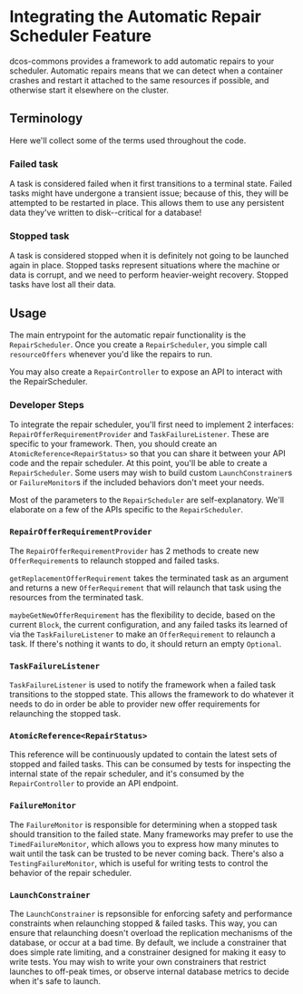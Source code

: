 # Integrating the Automatic Repair Scheduler Feature

dcos-commons provides a framework to add automatic repairs to your scheduler.
Automatic repairs means that we can detect when a container crashes and restart it attached to the same resources if possible, and otherwise start it elsewhere on the cluster.

## Terminology

Here we'll collect some of the terms used throughout the code.

### Failed task

A task is considered failed when it first transitions to a terminal state.
Failed tasks might have undergone a transient issue; because of this, they will be attempted to be restarted in place.
This allows them to use any persistent data they've written to disk--critical for a database!

### Stopped task

A task is considered stopped when it is definitely not going to be launched again in place.
Stopped tasks represent situations where the machine or data is corrupt, and we need to perform heavier-weight recovery.
Stopped tasks have lost all their data.

## Usage

The main entrypoint for the automatic repair functionality is the `RepairScheduler`.
Once you create a `RepairScheduler`, you simple call `resourceOffers` whenever you'd like the repairs to run.

You may also create a `RepairController` to expose an API to interact with the RepairScheduler.

### Developer Steps

To integrate the repair scheduler, you'll first need to implement 2 interfaces: `RepairOfferRequirementProvider` and `TaskFailureListener`.
These are specific to your framework.
Then, you should create an `AtomicReference<RepairStatus>` so that you can share it between your API code and the repair scheduler.
At this point, you'll be able to create a `RepairScheduler`.
Some users may wish to build custom `LaunchConstrainer`s or `FailureMonitor`s if the included behaviors don't meet your needs.

Most of the parameters to the `RepairScheduler` are self-explanatory.
We'll elaborate on a few of the APIs specific to the `RepairScheduler`.

### `RepairOfferRequirementProvider`

The `RepairOfferRequirementProvider` has 2 methods to create new `OfferRequirement`s to relaunch stopped and failed tasks.

`getReplacementOfferRequirement` takes the terminated task as an argument and returns a new `OfferRequirement` that will relaunch that task using the resources from the terminated task.

`maybeGetNewOfferRequirement` has the flexibility to decide, based on the current `Block`, the current configuration, and any failed tasks its learned of via the `TaskFailureListener` to make an `OfferRequirement` to relaunch a task.
If there's nothing it wants to do, it should return an empty `Optional`.

### `TaskFailureListener`

`TaskFailureListener` is used to notify the framework when a failed task transitions to the stopped state.
This allows the framework to do whatever it needs to do in order be able to provider new offer requirements for relaunching the stopped task.

### `AtomicReference<RepairStatus>`

This reference will be continuously updated to contain the latest sets of stopped and failed tasks.
This can be consumed by tests for inspecting the internal state of the repair scheduler, and it's consumed by the `RepairController` to provide an API endpoint.

### `FailureMonitor`

The `FailureMonitor` is responsible for determining when a stopped task should transition to the failed state.
Many frameworks may prefer to use the `TimedFailureMonitor`, which allows you to express how many minutes to wait until the task can be trusted to be never coming back.
There's also a `TestingFailureMonitor`, which is useful for writing tests to control the behavior of the repair scheduler.

### `LaunchConstrainer`

The `LaunchConstrainer` is repsonsible for enforcing safety and performance constraints when relaunching stopped & failed tasks.
This way, you can ensure that relaunching doesn't overload the replication mechanisms of the database, or occur at a bad time.
By default, we include a constrainer that does simple rate limiting, and a constrainer designed for making it easy to write tests.
You may wish to write your own constrainers that restrict launches to off-peak times, or observe internal database metrics to decide when it's safe to launch.
